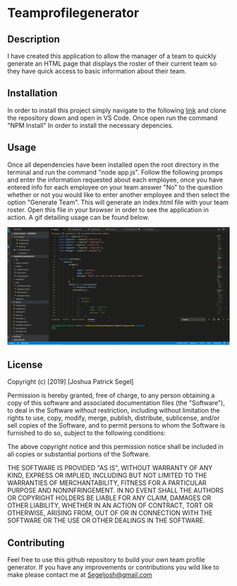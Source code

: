 # Teamprofilegenerator
## Description
I have created this application to allow the manager of a team to quickly generate an HTML page that displays the roster of their current team so they have quick access to basic information about their team.

## Installation
In order to install this project simply navigate to the following [link](https://github.com/Jsegel9/Teamprofilegenerator) and clone the repository down and open in VS Code. Once open run the command "NPM Install" In order to install the necessary depencies.

## Usage
Once all dependencies have been installed open the root directory in the terminal and run the command "node app.js". Follow the following promps and enter the information requested about each employee, once you have entered info for each employee on your team answer "No" to the question whether or not you would like to enter another employee and then select the option "Generate Team". This will generate an index.html file with your team roster. Open this file in your browser in order to see the application in action.
A gif detailing usage can be found below.

![UsageGif](teamprofile.gif)

## License
Copyright (c) [2019] [Joshua Patrick Segel]

Permission is hereby granted, free of charge, to any person obtaining a copy
of this software and associated documentation files (the "Software"), to deal
in the Software without restriction, including without limitation the rights
to use, copy, modify, merge, publish, distribute, sublicense, and/or sell
copies of the Software, and to permit persons to whom the Software is
furnished to do so, subject to the following conditions:

The above copyright notice and this permission notice shall be included in all
copies or substantial portions of the Software.

THE SOFTWARE IS PROVIDED "AS IS", WITHOUT WARRANTY OF ANY KIND, EXPRESS OR
IMPLIED, INCLUDING BUT NOT LIMITED TO THE WARRANTIES OF MERCHANTABILITY,
FITNESS FOR A PARTICULAR PURPOSE AND NONINFRINGEMENT. IN NO EVENT SHALL THE
AUTHORS OR COPYRIGHT HOLDERS BE LIABLE FOR ANY CLAIM, DAMAGES OR OTHER
LIABILITY, WHETHER IN AN ACTION OF CONTRACT, TORT OR OTHERWISE, ARISING FROM,
OUT OF OR IN CONNECTION WITH THE SOFTWARE OR THE USE OR OTHER DEALINGS IN THE
SOFTWARE.  
## Contributing
Feel free to use this github repository to build your own team profile generator. If you have any improvements or contributions you wild like to make please contact me at <Segeljosh@gmail.com>

